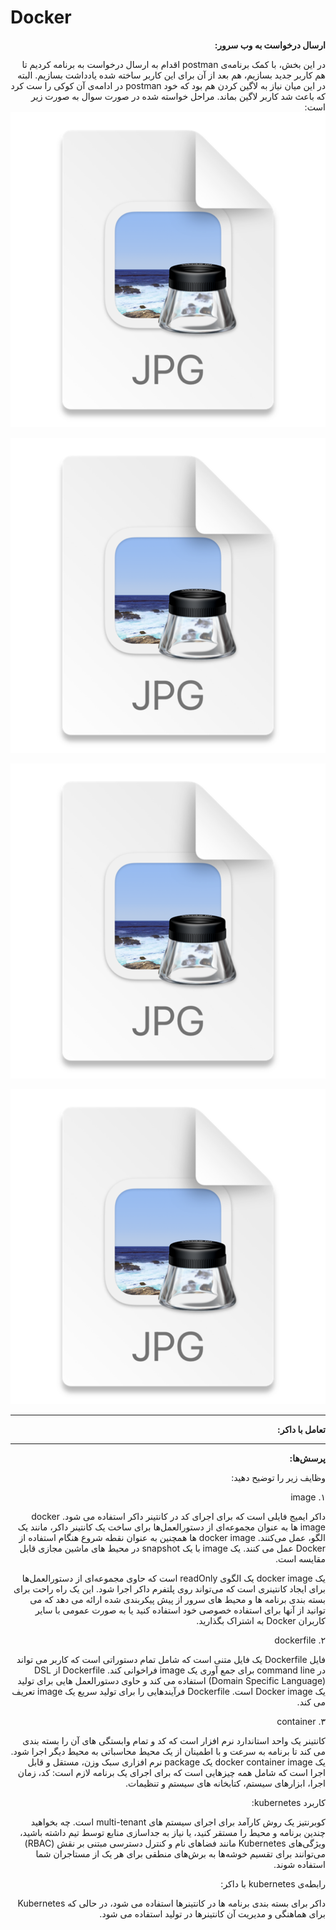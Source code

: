 # Docker

<div dir="rtl">

<b>
ارسال درخواست به وب سرور:
</b>

در این بخش، با کمک برنامه‌ی postman اقدام به ارسال درخواست به برنامه کردیم تا هم کاربر جدید بسازیم، هم بعد از آن برای این کاربر ساخته شده یادداشت بسازیم. البته در این میان نیاز به لاگین کردن هم بود که خود postman در ادامه‌ی آن کوکی را ست کرد که باعث شد کاربر لاگین بماند. مراحل خواسته شده در صورت سوال به صورت زیر است:
![img.png](img.png)

![img_1.png](img_1.png)

![img_2.png](img_2.png)

![img_3.png](img_3.png)


****

<b>
تعامل با داکر:
</b>

****

<b>
پرسش‌ها:
</b>

وظایف زیر را توضیح دهید:

۱. image

داکر ایمیج 
فایلی است که برای اجرای کد در کانتینر داکر استفاده می شود.
docker image
ها
به عنوان مجموعه‌ای از دستورالعمل‌ها برای ساخت یک کانتینر داکر، مانند یک الگو، عمل می‌کنند.
 docker image
ها
همچنین به عنوان نقطه شروع هنگام استفاده از Docker عمل می کنند.
یک 
image
با یک
snapshot
در محیط های ماشین مجازی قابل مقایسه است.

یک
docker image 
یک الگوی readOnly است که حاوی مجموعه‌ای از دستورالعمل‌ها برای ایجاد کانتینری است که می‌تواند روی پلتفرم داکر اجرا شود. این یک راه راحت برای بسته بندی برنامه ها و محیط های سرور از پیش پیکربندی شده ارائه می دهد که می توانید از آنها برای استفاده خصوصی خود استفاده کنید یا به صورت عمومی با سایر کاربران Docker به اشتراک بگذارید.

۲. dockerfile

فایل Dockerfile یک فایل متنی است که شامل تمام دستوراتی است که کاربر می تواند در
command line
برای جمع آوری یک
image 
فراخوانی کند.
Dockerfile از DSL (Domain Specific Language) استفاده می کند و حاوی دستورالعمل هایی برای تولید یک Docker image است. Dockerfile فرآیندهایی را برای تولید سریع یک image تعریف می کند.


۳. container

کانتینر یک واحد استاندارد نرم افزار است که کد و تمام وابستگی های آن را بسته بندی می کند تا برنامه به سرعت و با اطمینان از یک محیط محاسباتی به محیط دیگر اجرا شود. یک docker container image یک package نرم افزاری سبک وزن، مستقل و قابل اجرا است که شامل همه چیزهایی است که برای اجرای یک برنامه لازم است: کد، زمان اجرا، ابزارهای سیستم، کتابخانه های سیستم و تنظیمات.

کاربرد kubernetes:

کوبرنتیز یک روش کارآمد برای اجرای سیستم های multi-tenant است. چه بخواهید چندین برنامه و محیط را مستقر کنید، یا نیاز به جداسازی منابع توسط تیم داشته باشید، ویژگی‌های Kubernetes مانند فضاهای نام و کنترل دسترسی مبتنی بر نقش (RBAC) می‌توانند برای تقسیم خوشه‌ها به برش‌های منطقی برای هر یک از مستاجران شما استفاده شوند.

رابطه‌ی kubernetes با داکر:

داکر برای بسته بندی برنامه ها در کانتینرها استفاده می شود، در حالی که Kubernetes برای هماهنگی و مدیریت آن کانتینرها در تولید استفاده می شود.

</div>
